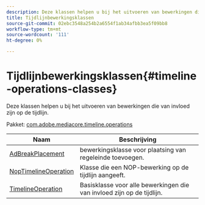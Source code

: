 ```yaml
---
description: Deze klassen helpen u bij het uitvoeren van bewerkingen die van invloed zijn op de tijdlijn.
title: Tijdlijnbewerkingsklassen
source-git-commit: 02ebc3548a254b2a6554f1ab34afbb3ea5f09bb8
workflow-type: tm+mt
source-wordcount: '111'
ht-degree: 0%

---
```


# Tijdlijnbewerkingsklassen{#timeline-operations-classes}

Deze klassen helpen u bij het uitvoeren van bewerkingen die van invloed zijn op de tijdlijn.

Pakket: [com.adobe.mediacore.timeline.operations](https://help.adobe.com/en_US/primetime/api/psdk/asdoc-dhls_1.4/com/adobe/mediacore/timeline/operations/package-detail.html)

| Naam | Beschrijving |
|---|---|
| [AdBreakPlacement](https://help.adobe.com/en_US/primetime/api/psdk/asdoc-dhls_1.4/com/adobe/mediacore/timeline/operations/AdBreakPlacement.html) | bewerkingsklasse voor plaatsing van regeleinde toevoegen. |
| [NopTimelineOperation](https://help.adobe.com/en_US/primetime/api/psdk/asdoc-dhls_1.4/com/adobe/mediacore/timeline/operations/NopTimelineOperation.html) | Klasse die een NOP-bewerking op de tijdlijn aangeeft. |
| [TimelineOperation](https://help.adobe.com/en_US/primetime/api/psdk/asdoc-dhls_1.4/com/adobe/mediacore/timeline/operations/TimelineOperation.html) | Basisklasse voor alle bewerkingen die van invloed zijn op de tijdlijn. |
